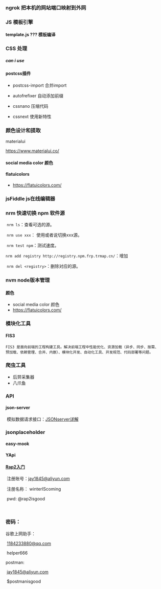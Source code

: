 ### 

### ngrok 把本机的网站端口映射到外网

### JS 模板引擎

#### template.js ??? 模板编译

### CSS 处理


##### can i use

#### postcss插件

- postcss-import 合并import

- autofrefixer  自动添加前缀
- cssnano 压缩代码
- cssnext 使用新特性

### 颜色设计和提取

materialui

https://www.materialui.co/

#### social media color 颜色

#### flatuicolors

- <https://flatuicolors.com/> 

### jsFiddle   js在线编辑器

### nrm 快速切换 npm 软件源

​	`nrm ls`：查看可选的源。

​	`nrm use xxx`： 使用或者说切换xxx源。

​	`nrm test npm`：测试速度。

​	`nrm add registry http://registry.npm.frp.trmap.cn/`：增加

​	`nrm del <registry>`：删除对应的源。

### nvm node版本管理

#### 颜色

- social media color 颜色
- <https://flatuicolors.com/> 

### 模块化工具

#### FIS3 

	FIS3 是面向前端的工程构建工具。解决前端工程中性能优化、资源加载（异步、同步、按需、预加载、依赖管理、合并、内嵌）、模块化开发、自动化工具、开发规范、代码部署等问题。

### 爬虫工具
- 后羿采集器
- 八爪鱼

### API 

#### json-server

​	模拟数据请求接口：[JSONserver详解](https://www.cnblogs.com/ys-wuhan/p/6387791.html)

### jsonplaceholder

#### easy-mook

#### YApi

#### [Rap2入门](https://www.jianshu.com/p/22d21ec04cd0)

​	注册账号：jay1845@aliyun.com

​	注册名称： winterIScoming

​	pwd: @rap2isgood

​	



### 密码：

谷歌上网助手：

​	1184233880@qq.com

​	helper666

postman:

​	jay1845@aliyun.com	

​	$postmanisgood